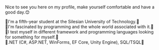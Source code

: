 Nice to see you here on my profile, make yourself comfortable and have a good day.😊

🔸I'm a fifth-year student at the Silesian University of Technology.🔸<br/>
🔸I'm fascinated by programming and the whole world associated with it.🔸<br/>
🔸I test myself in different framework and programming languages looking for something for myself.🔸<br/>
🔹.NET (C#, ASP.NET, WinForms, EF Core, Unity Engine), SQL/TSQL🔹
